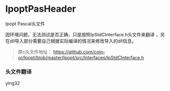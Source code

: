 # IpoptPasHeader
Ipopt Pascal头文件

因环境问题，无法测试是否正确，只是按照IpStdCInterface.h头文件来翻译
，另在dll导入部分需要自己根据实际编译的情况来修改导入的dll信息。  

> 原c头文件地址： https://github.com/coin-or/Ipopt/blob/master/Ipopt/src/Interfaces/IpStdCInterface.h


### 头文件翻译 
ying32
